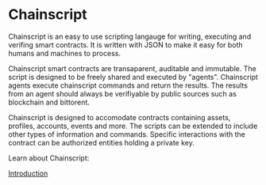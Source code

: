 # Chainscript

Chainscript is an easy to use scripting langauge for writing, executing and verifing smart contracts.  It is written with JSON to make it easy for both humans and machines to process.

Chainscript smart contracts are transaparent, auditable and immutable.  The script is designed to be freely shared and executed by "agents".  Chainscript agents execute chainscript commands and return the results.  The results from an agent should always be verifiyable by public sources such as blockchain and bittorent. 

Chainscript is designed to accomodate contracts containing assets, profiles, accounts, events and more.  The scripts can be extended to include other types of information and commands.  Specific interactions with the contract can be authorized entities holding a private key.

Learn about Chainscript:

[Introduction](introduction.md)
